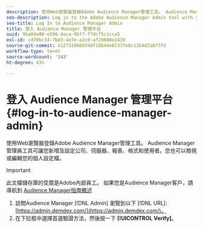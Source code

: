 ```yaml
---
description: 使用Web瀏覽器登錄Adobe Audience Manager管理工具。 Audience Manager 管理員工具可讓您新增及設定公司、伺服器、報表、格式和使用者。您也可以檢視或編輯您的個人設定檔。
seo-description: Log in to the Adobe Audience Manager Admin tool with your web browser. The Audience Manager Admin tool lets you add and configure companies, servers, reports, formats, and users. You can also view or edit your personal profile.
seo-title: Log In to Audience Manager Admin
title: 登入 Audience Manager 管理平台
uuid: 9ba84a90-e596-4aca-9bf7-f7dcf5c1cca5
exl-id: cd70bc34-7bd3-4e7e-a2c0-af29608e2438
source-git-commit: e12731066834df18b44e6737fe8c1264d316f7fd
workflow-type: tm+mt
source-wordcount: '143'
ht-degree: 43%

---
```


# 登入 Audience Manager 管理平台 {#log-in-to-audience-manager-admin}

使用Web瀏覽器登錄Adobe Audience Manager管理工具。 Audience Manager 管理員工具可讓您新增及設定公司、伺服器、報表、格式和使用者。您也可以檢視或編輯您的個人設定檔。

>[!IMPORTANT]
>
> 此文檔儲存庫的受眾是Adobe內部員工。 如果您是Audience Manager客戶，請導航到 [Audience Manager指南概述](https://experienceleague.adobe.com/docs/audience-manager/user-guide/aam-home.html)

<!-- t_login.xml -->

1. 訪問Audience Manager [!DNL Admin] 瀏覽到以下 [!DNL URL]: [https://admin.demdex.com/](https://admin.demdex.com/)。
1. 在下拉框中選擇首選驗證方法，然後按一下 **[!UICONTROL Verify]**。
